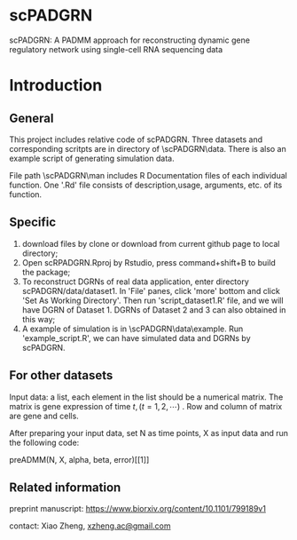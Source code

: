 # scPADGRN
scPADGRN: A PADMM approach for reconstructing dynamic gene regulatory network using single-cell RNA sequencing data

# Introduction

## General 

This project includes relative code of  scPADGRN. Three datasets and corresponding scritpts are in directory of \scPADGRN\data. There is also an example script of generating simulation data.

File path \scPADGRN\man includes R Documentation files of each individual function. One '.Rd' file consists of description,usage, arguments, etc. of its function. 

## Specific

1. download files by clone or download from current github page to local directory;
2. Open scRPADGRN.Rproj by Rstudio, press command+shift+B to build the package;
3. To reconstruct DGRNs of real data application, enter directory scPADGRN/data/dataset1. In 'File' panes, click 'more' bottom and click 'Set As Working Directory'. Then run 'script_dataset1.R' file, and we will have DGRN of Dataset 1. DGRNs of Dataset 2 and 3 can also obtained in this way;
4. A example of simulation is in \scPADGRN\data\example. Run 'example_script.R', we can have simulated data and DGRNs by scPADGRN.

## For other datasets

Input data: a list, each element in the list should be a numerical matrix. The matrix is gene expression of time $t,(t=1,2,\cdots)$ . Row and column of matrix are gene and cells. 

After preparing your input data, set N as time points, X as input data and run the following code:

<p>preADMM(N, X, alpha, beta, error)[[1]]</p>


## Related information
preprint manuscript: https://www.biorxiv.org/content/10.1101/799189v1

contact: Xiao Zheng, xzheng.ac@gmail.com


